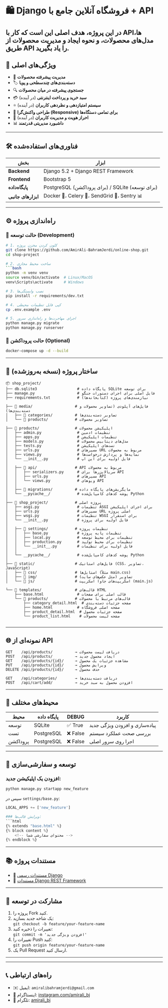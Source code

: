 
# 🛍 Django فروشگاه آنلاین جامع با + API

در این پروژه، هدف اصلی این است که کار با APIها، مدل‌های محصولات، و نحوه ایجاد و مدیریت محصولات از طریق API را یاد بگیرید.
---

## 📌 ویژگی‌های اصلی
- 🛒 **مدیریت پیشرفته محصولات**
- 🏷 **دسته‌بندی‌های چندسطحی و پویا**
- 🔍 **جستجوی پیشرفته در میان محصولات**
- 💳 **سبد خرید و پرداخت اینترنتی** (در آینده)
- ⭐ **سیستم امتیازدهی و نظردهی کاربران** (در آینده)
- 📱 **طراحی واکنش‌گرا (Responsive) برای تمامی دستگاه‌ها**
- 🔐 **احراز هویت و مدیریت کاربران** (در آینده)
- 📊 **داشبورد مدیریتی قدرتمند** 

---

## 🛠 فناوری‌های استفاده‌شده

| بخش | ابزار |
|-----|-------|
| **Backend** | Django 5.2 + Django REST Framework |
| **Frontend** | Bootstrap 5  |
| **پایگاه‌داده** | PostgreSQL (برای پروداکشن) / SQLite (برای توسعه) |
| **ابزارهای جانبی** | Docker 🐳، Celery 🔄، SendGrid 📧، Sentry 📊 |

---

## ⚙️ راه‌اندازی پروژه

### 🔧 حالت توسعه (Development)
```bash
# 1. کلون کردن مخزن پروژه
git clone https://github.com/AmirAli-BahramJerdi/online-shop.git
cd shop-project

# 2. ساخت محیط مجازی
```bash
python -m venv venv
source venv/bin/activate  # Linux/MacOS
venv\Scripts\activate     # Windows

# 3. نصب وابستگی‌ها
pip install -r requirements/dev.txt

# 4. کپی فایل تنظیمات محیطی
cp .env.example .env

# 5. اجرای مهاجرت‌ها و راه‌اندازی سرور
python manage.py migrate
python manage.py runserver
```

### 🚀 حالت پروداکشن (Optional)
```bash
docker-compose up -d --build
```

---

## 📁 ساختار پروژه (نسخه به‌روزشده)

```
📦 shop_project/
├── db.sqlite3                  # پایگاه داده SQLite برای توسعه
├── manage.py                   # فایل اصلی برای اجرای دستورات جنگو
├── requirements.txt            # نیازمندی‌های پروژه (کتابخانه‌ها)

├── 📂 media/                   # فایل‌های آپلودی (تصاویر محصولات و دسته‌بندی‌ها)
│   ├── 📂 categories/          # تصاویر دسته‌بندی‌ها
│   └── 📂 products/            # تصاویر محصولات

├── 📂 products/                # اپلیکیشن محصولات
│   ├── admin.py                # تنظیمات ادمین
│   ├── apps.py                 # تنظیمات اپلیکیشن
│   ├── models.py               # مدل‌های دیتابیس محصولات
│   ├── tests.py                # تست‌های اپلیکیشن
│   ├── urls.py                 # مسیرهای URL مربوط به محصولات
│   ├── views.py                # نمایه‌ها و پردازش درخواست‌ها
│   └── __init__.py             # فایل اولیه برای این اپ
│
│   ├── 📂 api/                 # API مربوط به محصولات
│   │   ├── serializers.py      # سریالایزرها برای API
│   │   ├── urls.py             # مسیرهای API
│   │   └── views.py            # ویوهای API
│   │
│   ├── 📂 migrations/          # مایگریشن‌های پایگاه داده
│   └── __pycache__/            # پوشه کدهای کامپایل‌شده Python
│
├── 📂 shop_project/            # پروژه اصلی
│   ├── asgi.py                 # تنظیمات ASGI برای اجرای اپلیکیشن
│   ├── urls.py                 # مسیرهای URL اصلی پروژه
│   ├── wsgi.py                 # تنظیمات WSGI برای استقرار
│   └── __init__.py             # فایل اولیه برای پروژه
│
│   ├── 📂 settings/            # تنظیمات پروژه
│   │   ├── base.py             # تنظیمات پایه پروژه
│   │   ├── local.py            # تنظیمات برای محیط توسعه
│   │   ├── production.py       # تنظیمات برای محیط تولید
│   │   └── __init__.py         # فایل اولیه برای تنظیمات
│   │
│   └── __pycache__/            # پوشه کدهای کامپایل‌شده Python
│
├── 📂 static/                  # فایل‌های استاتیک (CSS، تصاویر، JavaScript)
│   ├── 📂 css/                 # استایل‌ها (مثلاً main.css)
│   ├── 📂 img/                 # تصاویر (مثل عکس‌های سایت)
│   └── 📂 js/                  # اسکریپت‌های جاوا اسکریپت (main.js)

└── 📂 templates/               # قالب‌های HTML
    ├── base.html               # قالب اصلی برای صفحات
    └── 📂 products/            # قالب‌های مرتبط با محصولات
        ├── category_detail.html  # صفحه جزئیات دسته‌بندی
        ├── home.html           # صفحه اصلی فروشگاه
        ├── product_detail.html  # صفحه جزئیات محصول
        └── product_list.html    # صفحه لیست محصولات


```

---

## 🌐 نمونه‌ای از API

```
GET    /api/products/          → دریافت لیست محصولات
POST   /api/products/          → ایجاد محصول جدید
GET    /api/products/{id}/     → مشاهده جزئیات یک محصول
PUT    /api/products/{id}/     → ویرایش محصول
DELETE /api/products/{id}/     → حذف محصول

GET    /api/categories/        → دریافت دسته‌بندی‌ها
POST   /api/cart/add/          → افزودن محصول به سبد خرید
```

---

## 🔄 محیط‌های مختلف

| محیط     | پایگاه داده | DEBUG | کاربرد              |
|----------|-------------|-------|----------------------|
| توسعه     | SQLite       | ✅ True | پیاده‌سازی و افزودن ویژگی جدید |
| تست       | PostgreSQL   | ❌ False | بررسی صحت عملکرد سیستم         |
| پروداکشن     | PostgreSQL   | ❌ False | اجرا روی سرور اصلی             |

---

## 🧩 توسعه و سفارشی‌سازی

### افزودن یک اپلیکیشن جدید:
```bash
python manage.py startapp new_feature
```

سپس در `settings/base.py`:
```python
LOCAL_APPS += ['new_feature']

### ویرایش قالب‌ها:
```html
{% extends "base.html" %}
{% block content %}
    <!-- محتوای سفارشی شما -->
{% endblock %}
```

---

## 📚 مستندات پروژه

- 📘 [مستندات رسمی Django](https://docs.djangoproject.com/en/stable/)
- 📗 [مستندات Django REST Framework](https://www.django-rest-framework.org/)

---

## 🤝 مشارکت در توسعه

1. پروژه را Fork کنید.
2. یک شاخه جدید بسازید:  
   `git checkout -b feature/your-feature-name`
3. تغییرات را ذخیره کنید:  
   `git commit -m 'افزودن ویژگی جدید'`
4. تغییرات را Push کنید:  
   `git push origin feature/your-feature-name`
5. یک Pull Request ارسال کنید.

---

---

## 📞 راه‌های ارتباطی

- ✉️ ایمیل: `amiralibahramjerdi@gmail.com`
- 📸 اینستاگرام: [instagram.com/amirali_bj](https://instagram.com/amirali_bj)
- 🔹 تلگرام: [amirali_bj](https://t.me/amirali_bj)

